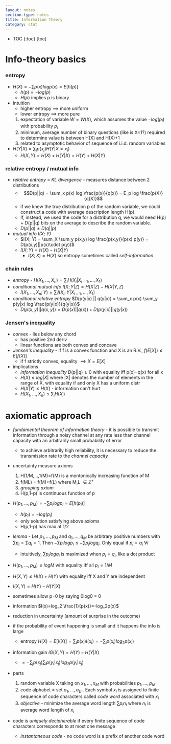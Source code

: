 ```yaml
---
layout: notes
section-type: notes
title: Information Theory
category: stat
---
```


* TOC
{:toc}
[toc]

# Info-theory basics
### entropy
- $H(X) = - \sum p(x) log p(x) = E[h(p)]$
	- $h(p)= - log(p)$
	- $H(p)$ implies p is binary
- intuition
	- higher entropy $\implies$ more uniform
	- lower entropy $\implies$ more pure
	1. expectation of variable $W=W(X)$, which assumes the value $-log(p_i)$ with probability $p_i$
	2. minimum, average number of binary questions (like is X=1?) required to determine value is between H(X) and H(X)+1
	3. related to asymptotic behavior of sequence of i.i.d. random variables
- $H(Y|X)=\sum_j p(x_j) H(Y|X=x_j)$
	- $H(X,Y)=H(X)+H(Y|X) =H(Y)+H(X|Y)$
	
### relative entropy / mutual info
- *relative entropy* = *KL divergence* - measures distance between 2 distributions
	- $$D(p||q) = \sum_x p(x) log \frac{p(x)}{q(x)} = E_p log \frac{p(X)}{q(X)}$$
	- if we knew the true distribution p of the random variable, we could construct a code with average description length H(p). 
	- If, instead, we used the code for a distribution q, we would need H(p) + D(p||q) bits on the average to describe the random variable.
	- $D(p||q) \neq D(q||p)$
- *mutual info I(X; Y)*
	- $I(X; Y) = \sum_X \sum_y p(x,y) log \frac{p(x,y)}{p(x) p(y)} = D(p(x,y)||p(x)\cdot p(y))$
	- $I(X; Y) = H(X) - H(X|Y)$
		- $I(X; X) = H(X)$ so entropy sometimes called *self-information*
	
### chain rules
- *entropy* - $H(X_1, ..., X_n) = \sum_i H(X_i | X_{i-1}, ..., X_1)$
- *conditional mutual info* $I(X; Y|Z) = H(X|Z) - H(X|Y,Z)$
	- $I(X_1, ..., X_n; Y) = \sum_i I(X_i; Y|X_{i-1}, ... , X_1)$
- *conditional relative entropy* $D(p(y|x) || q(y|x)) = \sum_x p(x) \sum_y p(y|x) log \frac{p(y|x)}{q(y|x)}$
	- $D(p(x, y)||q(x, y)) = D(p(x)||q(x)) + D(p(y|x)||q(y|x))$
	
### Jensen's inequality
- *convex* - lies below any chord
	- has positive 2nd deriv
	- linear functions are both convex and concave
- *Jensen's inequality* - if f is a convex function and X is an R.V., $f(E[X]) \leq E[f(X)]$
	- if f strictly convex, equality $\implies X=E[X]$
- implications
	- *information inequality* $D(p||q) \geq 0$ with equality iff p(x)=q(x) for all x
	- $H(X) \leq log |X|$ where |X| denotes the number of elements in the range of X, with equality if and only X has a uniform distr
	- $H(X|Y) \leq H(X)$ - information can't hurt
	- $H(X_1, ..., X_n) \leq \sum_i H(X_i)$

# axiomatic approach
- *fundamental theorem of information theory* - it is possible to transmit information through a noisy channel at any rate less than channel capacity with an arbitrarily small probability of error
	- to achieve arbitrarily high reliability, it is necessary to reduce the transmission rate to the *channel capacity*
- uncertainty measure axioms
	1. H(1/M,...,1/M)=f(M) is a montonically increasing function of M
	2. f(ML) = f(M)+f(L) where M,L $\in \mathbb{Z}^+$
	3. *grouping axiom*
	4. H(p,1-p) is continuous function of p
- $H(p_1,...,p_M) = - \sum p_i log p_i = E[h(p_i)]$
	- $h(p_i)= - log(p_i)$
	- only solution satisfying above axioms
	- H(p,1-p) has max at 1/2
- *lemma* - Let $p_1,...,p_M$ and $q_1,...,q_M$ be arbitrary positive numbers with $\sum p_i = \sum q_i = 1$. Then $-\sum p_i log p_i \leq - \sum p_i log q_i$. Only equal if $p_i = q_i \: \forall i$
	- intuitively, $\sum p_i log q_i$ is maximized when $p_i=q_i$, like a dot product
- $H(p_1,...,p_M) \leq log M$ with equality iff  all $p_i = 1/M$
- $H(X,Y) \leq H(X) + H(Y)$ with equality iff X and Y are independent
- $I(X,Y)=H(Y)-H(Y|X)$
- sometimes allow p=0 by saying 0log0 = 0
- information $I(x)=log_2 \frac{1}{p(x)}=-log_2p(x)$
- reduction in uncertainty (amount of surprise in the outcome)
- if the probability of event happening is small and it happens the info is large
    - entropy $H(X)=E[I(X)]=\sum_i p(x_i)I(x_i)=-\sum_i p(x_i)log_2 p(x_i)$
- information gain $IG(X,Y)=H(Y)-H(Y|X)$

    - $=-\sum_j p(x_j) \sum_i p(y_i|x_j) log_2 p(y_i|x_j)$
- parts
	1. random variable X taking on $x_1,...,x_M$ with probabilities $p_1,...,p_M$
	2. code alphabet = set $a_1,...,a_D$ . Each symbol $x_i$ is assigned to finite sequence of code characters called *code word* associated with $x_i$
	3. *objective* - minimize the average word length $\sum p_i n_i$ where $n_i$ is average word length of $x_i$
- code is *uniquely decipherable* if every finite sequence of code characters corresponds to at most one message
	- *instantaneous code* - no code word is a prefix of another code word